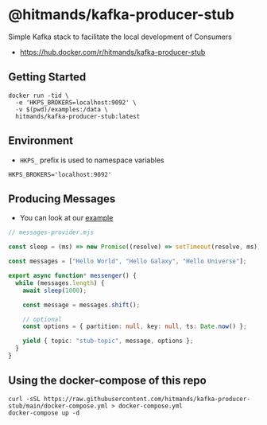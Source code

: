 # @hitmands/kafka-producer-stub

Simple Kafka stack to facilitate the local development of Consumers

- <https://hub.docker.com/r/hitmands/kafka-producer-stub>

## Getting Started

```shell
docker run -tid \
  -e 'HKPS_BROKERS=localhost:9092' \
  -v $(pwd)/examples:/data \
  hitmands/kafka-producer-stub:latest
```

## Environment

- `HKPS_` prefix is used to namespace variables

```shell
HKPS_BROKERS='localhost:9092'
```

## Producing Messages

- You can look at our [example](./examples/messages-provider.mjs)

```ts
// messages-provider.mjs

const sleep = (ms) => new Promise((resolve) => setTimeout(resolve, ms));

const messages = ["Hello World", "Hello Galaxy", "Hello Universe"];

export async function* messenger() {
  while (messages.length) {
    await sleep(1000);

    const message = messages.shift();

    // optional
    const options = { partition: null, key: null, ts: Date.now() };

    yield { topic: "stub-topic", message, options };
  }
}
```

## Using the docker-compose of this repo

```shell
curl -sSL https://raw.githubusercontent.com/hitmands/kafka-producer-stub/main/docker-compose.yml > docker-compose.yml
docker-compose up -d
```
